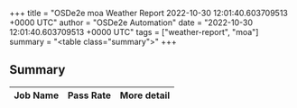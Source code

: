 +++
title = "OSDe2e moa Weather Report 2022-10-30 12:01:40.603709513 +0000 UTC"
author = "OSDe2e Automation"
date = "2022-10-30 12:01:40.603709513 +0000 UTC"
tags = ["weather-report", "moa"]
summary = "<table class=\"summary\"></table>"
+++
## Summary

| Job Name | Pass Rate | More detail |
|----------|-----------|-------------|




